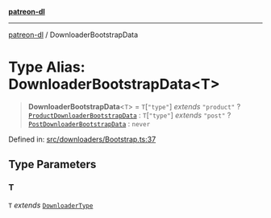 [**patreon-dl**](../README.md)

***

[patreon-dl](../README.md) / DownloaderBootstrapData

# Type Alias: DownloaderBootstrapData\<T\>

> **DownloaderBootstrapData**\<`T`\> = `T`\[`"type"`\] *extends* `"product"` ? [`ProductDownloaderBootstrapData`](../interfaces/ProductDownloaderBootstrapData.md) : `T`\[`"type"`\] *extends* `"post"` ? [`PostDownloaderBootstrapData`](../interfaces/PostDownloaderBootstrapData.md) : `never`

Defined in: [src/downloaders/Bootstrap.ts:37](https://github.com/patrickkfkan/patreon-dl/blob/faebc79e7105b755ed4bb91829b93f102ad3b38c/src/downloaders/Bootstrap.ts#L37)

## Type Parameters

### T

`T` *extends* [`DownloaderType`](DownloaderType.md)

